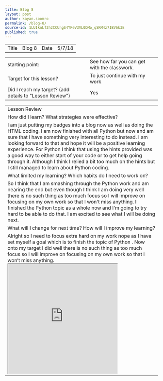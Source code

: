 ```yaml
---
title: Blog 8
layout: post
author: kayan.soomro
permalink: /blog-8/
source-id: 1LUIknLf2h2CCUhgS4YFeV3VL0DMo_qSKM4z7IBV6k3E
published: true
---
```

<table>
  <tr>
    <td>Title</td>
    <td>Blog 8</td>
    <td>Date</td>
    <td>5/7/18</td>
  </tr>
</table>


<table>
  <tr>
    <td>starting point:</td>
    <td>See how far you can get with the classwork.</td>
  </tr>
  <tr>
    <td>Target for this lesson?</td>
    <td>To just continue with my work</td>
  </tr>
  <tr>
    <td>Did I reach my target? 
(add details to "Lesson Review")</td>
    <td> Yes </td>
  </tr>
</table>


<table>
  <tr>
    <td>Lesson Review</td>
  </tr>
  <tr>
    <td>How did I learn? What strategies were effective? </td>
  </tr>
  <tr>
    <td>I am just putting my badges into a blog now as well as doing the HTML coding.  I am now finished with all Python but now and am sure that I have something very interesting to do instead. I am looking forward to that and hope it will be a positive learning experience. For Python I think that using the hints provided was a good way to either start of your code or to get help going through it. Although I think I relied a bit too much on the hints but I still managed to learn about Python coding.
    </td>
  </tr>
  <tr>
    <td>What limited my learning? Which habits do I need to work on? </td>
  </tr>
  <tr>
    <td> So I think that I am smashing through the Python work and am nearing the end but even though I think I am doing very well there is no such thing as too much focus so I will improve on focusing on my own work so that I won't miss anything. I finished the Python topic as a whole now and I'm going to try hard to be able to do that. I am excited to see what I will be doing next.</td>
  </tr>
  <tr>
    <td>What will I change for next time? How will I improve my learning?</td>
  </tr>
  <tr>
    <td> Alright so I need to focus extra hard on my work nope as I have set myself a goal which is to finish the topic of Python . Now onto my target I did well there is no such thing as too much focus so I will improve on focusing on my own work so that I won’t miss anything.<iframe src="https://drive.google.com/file/d/15eJqXlE4ldxsqqoeOv1HhgSJc6zVVSdg/preview" width="360" height="360"></iframe>
      </td>
    
  </tr>
</table>


